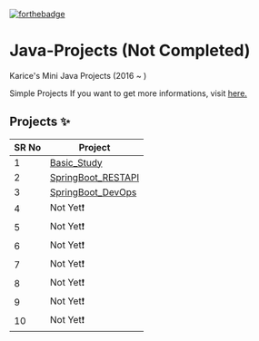 <!-- ALL-CONTRIBUTORS-BADGE:START - Do not remove or modify this section -->

[![forthebadge](https://forthebadge.com/images/badges/made-with-java.svg)](https://forthebadge.com)

# Java-Projects (Not Completed)

Karice's Mini Java Projects (2016 ~ ) 

Simple Projects If you want to get more informations, visit [here.](https://karice.tistory.com/)


## Projects ✨

SR No   | Project 
--- | --- 
1 | [Basic_Study](https://github.com/kl529/Java_Projects/tree/main/01.%20Basic_Study) 
2 | [SpringBoot_RESTAPI](https://github.com/kl529/Java_Projects/tree/main/02.%20SpringBoot_RESTAPI)
3 | [SpringBoot_DevOps](https://github.com/Deloud)
4 | Not Yet❗
5 | Not Yet❗
6 | Not Yet❗
7 | Not Yet❗
8 | Not Yet❗
9 | Not Yet❗
10 | Not Yet❗
